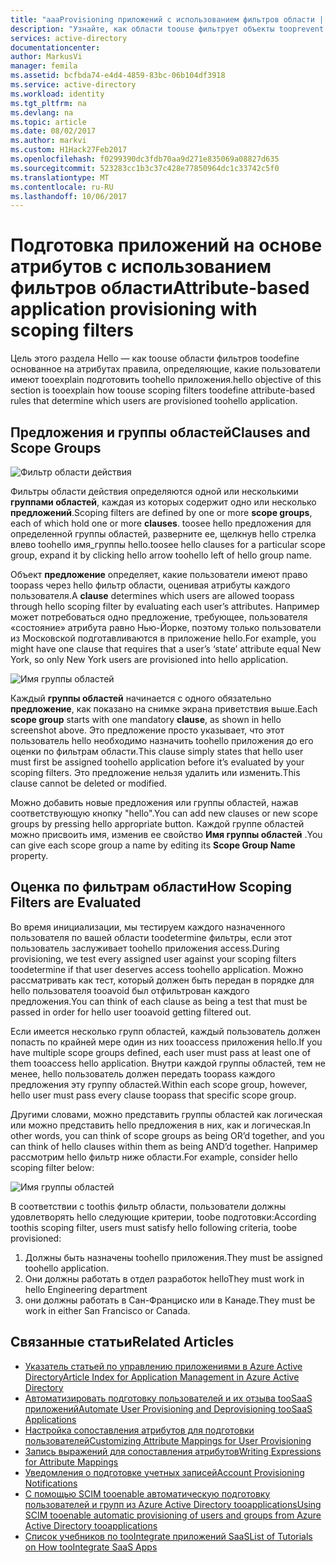 ```yaml
---
title: "aaaProvisioning приложений с использованием фильтров области | Документы Microsoft"
description: "Узнайте, как области toouse фильтрует объекты tooprevent в приложениях, поддерживающих Автоматическая подготовка пользователей из фактически идет подготовка, если объект не удовлетворяет необходимым требованиям бизнеса."
services: active-directory
documentationcenter: 
author: MarkusVi
manager: femila
ms.assetid: bcfbda74-e4d4-4859-83bc-06b104df3918
ms.service: active-directory
ms.workload: identity
ms.tgt_pltfrm: na
ms.devlang: na
ms.topic: article
ms.date: 08/02/2017
ms.author: markvi
ms.custom: H1Hack27Feb2017
ms.openlocfilehash: f0299390dc3fdb70aa9d271e835069a08827d635
ms.sourcegitcommit: 523283cc1b3c37c428e77850964dc1c33742c5f0
ms.translationtype: MT
ms.contentlocale: ru-RU
ms.lasthandoff: 10/06/2017
---
```

# <a name="attribute-based-application-provisioning-with-scoping-filters"></a><span data-ttu-id="7976c-103">Подготовка приложений на основе атрибутов с использованием фильтров области</span><span class="sxs-lookup"><span data-stu-id="7976c-103">Attribute-based application provisioning with scoping filters</span></span>
<span data-ttu-id="7976c-104">Цель этого раздела Hello — как toouse области фильтров toodefine основанное на атрибутах правила, определяющие, какие пользователи имеют tooexplain подготовить toohello приложения.</span><span class="sxs-lookup"><span data-stu-id="7976c-104">hello objective of this section is tooexplain how toouse scoping filters toodefine attribute-based rules that determine which users are provisioned toohello application.</span></span>

## <a name="clauses-and-scope-groups"></a><span data-ttu-id="7976c-105">Предложения и группы областей</span><span class="sxs-lookup"><span data-stu-id="7976c-105">Clauses and Scope Groups</span></span>
![Фильтр области действия][1] 

<span data-ttu-id="7976c-107">Фильтры области действия определяются одной или несколькими **группами областей**, каждая из которых содержит одно или несколько **предложений**.</span><span class="sxs-lookup"><span data-stu-id="7976c-107">Scoping filters are defined by one or more **scope groups**, each of which hold one or more **clauses**.</span></span> <span data-ttu-id="7976c-108">toosee hello предложения для определенной группы областей, разверните ее, щелкнув hello стрелка влево toohello имя_группы hello.</span><span class="sxs-lookup"><span data-stu-id="7976c-108">toosee hello clauses for a particular scope group, expand it by clicking hello arrow toohello left of hello group name.</span></span>

<span data-ttu-id="7976c-109">Объект **предложение** определяет, какие пользователи имеют право toopass через hello фильтр области, оценивая атрибуты каждого пользователя.</span><span class="sxs-lookup"><span data-stu-id="7976c-109">A **clause** determines which users are allowed toopass through hello scoping filter by evaluating each user’s attributes.</span></span> <span data-ttu-id="7976c-110">Например может потребоваться одно предложение, требующее, пользователя «состояние» атрибута равно Нью-Йорке, поэтому только пользователи из Московской подготавливаются в приложение hello.</span><span class="sxs-lookup"><span data-stu-id="7976c-110">For example, you might have one clause that requires that a user’s ‘state’ attribute equal New York, so only New York users are provisioned into hello application.</span></span>

![Имя группы областей][2] 

<span data-ttu-id="7976c-112">Каждый **группы областей** начинается с одного обязательно **предложение**, как показано на снимке экрана приветствия выше.</span><span class="sxs-lookup"><span data-stu-id="7976c-112">Each **scope group** starts with one mandatory **clause**, as shown in hello screenshot above.</span></span> <span data-ttu-id="7976c-113">Это предложение просто указывает, что этот пользователь hello необходимо назначить toohello приложения до его оценки по фильтрам области.</span><span class="sxs-lookup"><span data-stu-id="7976c-113">This clause simply states that hello user must first be assigned toohello application before it’s evaluated by your scoping filters.</span></span> <span data-ttu-id="7976c-114">Это предложение нельзя удалить или изменить.</span><span class="sxs-lookup"><span data-stu-id="7976c-114">This clause cannot be deleted or modified.</span></span>

<span data-ttu-id="7976c-115">Можно добавить новые предложения или группы областей, нажав соответствующую кнопку "hello".</span><span class="sxs-lookup"><span data-stu-id="7976c-115">You can add new clauses or new scope groups by pressing hello appropriate button.</span></span> <span data-ttu-id="7976c-116">Каждой группе областей можно присвоить имя, изменив ее свойство **Имя группы областей** .</span><span class="sxs-lookup"><span data-stu-id="7976c-116">You can give each scope group a name by editing its **Scope Group Name** property.</span></span>

## <a name="how-scoping-filters-are-evaluated"></a><span data-ttu-id="7976c-117">Оценка по фильтрам области</span><span class="sxs-lookup"><span data-stu-id="7976c-117">How Scoping Filters are Evaluated</span></span>
<span data-ttu-id="7976c-118">Во время инициализации, мы тестируем каждого назначенного пользователя по вашей области toodetermine фильтры, если этот пользователь заслуживает toohello приложения access.</span><span class="sxs-lookup"><span data-stu-id="7976c-118">During provisioning, we test every assigned user against your scoping filters toodetermine if that user deserves access toohello application.</span></span> <span data-ttu-id="7976c-119">Можно рассматривать как тест, который должен быть передан в порядке для hello пользователя tooavoid был отфильтрован каждого предложения.</span><span class="sxs-lookup"><span data-stu-id="7976c-119">You can think of each clause as being a test that must be passed in order for hello user tooavoid getting filtered out.</span></span> 

<span data-ttu-id="7976c-120">Если имеется несколько групп областей, каждый пользователь должен попасть по крайней мере один из них tooaccess приложения hello.</span><span class="sxs-lookup"><span data-stu-id="7976c-120">If you have multiple scope groups defined, each user must pass at least one of them tooaccess hello application.</span></span> <span data-ttu-id="7976c-121">Внутри каждой группы областей, тем не менее, hello пользователь должен передать toopass каждого предложения эту группу областей.</span><span class="sxs-lookup"><span data-stu-id="7976c-121">Within each scope group, however, hello user must pass every clause toopass that specific scope group.</span></span> 

<span data-ttu-id="7976c-122">Другими словами, можно представить группы областей как логическая или можно представить hello предложения в них, как и логическая.</span><span class="sxs-lookup"><span data-stu-id="7976c-122">In other words, you can think of scope groups as being OR’d together, and you can think of hello clauses within them as being AND’d together.</span></span> <span data-ttu-id="7976c-123">Например рассмотрим hello фильтр ниже области.</span><span class="sxs-lookup"><span data-stu-id="7976c-123">For example, consider hello scoping filter below:</span></span>

![Имя группы областей][3]  

<span data-ttu-id="7976c-125">В соответствии с toothis фильтр области, пользователи должны удовлетворять hello следующие критерии, toobe подготовки:</span><span class="sxs-lookup"><span data-stu-id="7976c-125">According toothis scoping filter, users must satisfy hello following criteria, toobe provisioned:</span></span>

1. <span data-ttu-id="7976c-126">Должны быть назначены toohello приложения.</span><span class="sxs-lookup"><span data-stu-id="7976c-126">They must be assigned toohello application.</span></span>
2. <span data-ttu-id="7976c-127">Они должны работать в отдел разработок hello</span><span class="sxs-lookup"><span data-stu-id="7976c-127">They must work in hello Engineering department</span></span>
3. <span data-ttu-id="7976c-128">они должны работать в Сан-Франциско или в Канаде.</span><span class="sxs-lookup"><span data-stu-id="7976c-128">They must be work in either San Francisco or Canada.</span></span>

## <a name="related-articles"></a><span data-ttu-id="7976c-129">Связанные статьи</span><span class="sxs-lookup"><span data-stu-id="7976c-129">Related Articles</span></span>
* [<span data-ttu-id="7976c-130">Указатель статьей по управлению приложениями в Azure Active Directory</span><span class="sxs-lookup"><span data-stu-id="7976c-130">Article Index for Application Management in Azure Active Directory</span></span>](active-directory-apps-index.md)
* [<span data-ttu-id="7976c-131">Автоматизировать подготовку пользователей и их отзыва tooSaaS приложений</span><span class="sxs-lookup"><span data-stu-id="7976c-131">Automate User Provisioning and Deprovisioning tooSaaS Applications</span></span>](active-directory-saas-app-provisioning.md)
* [<span data-ttu-id="7976c-132">Настройка сопоставления атрибутов для подготовки пользователей</span><span class="sxs-lookup"><span data-stu-id="7976c-132">Customizing Attribute Mappings for User Provisioning</span></span>](active-directory-saas-customizing-attribute-mappings.md)
* [<span data-ttu-id="7976c-133">Запись выражений для сопоставления атрибутов</span><span class="sxs-lookup"><span data-stu-id="7976c-133">Writing Expressions for Attribute Mappings</span></span>](active-directory-saas-writing-expressions-for-attribute-mappings.md)
* [<span data-ttu-id="7976c-134">Уведомления о подготовке учетных записей</span><span class="sxs-lookup"><span data-stu-id="7976c-134">Account Provisioning Notifications</span></span>](active-directory-saas-account-provisioning-notifications.md)
* [<span data-ttu-id="7976c-135">С помощью SCIM tooenable автоматическую подготовку пользователей и групп из Azure Active Directory tooapplications</span><span class="sxs-lookup"><span data-stu-id="7976c-135">Using SCIM tooenable automatic provisioning of users and groups from Azure Active Directory tooapplications</span></span>](active-directory-scim-provisioning.md)
* [<span data-ttu-id="7976c-136">Список учебников по tooIntegrate приложений SaaS</span><span class="sxs-lookup"><span data-stu-id="7976c-136">List of Tutorials on How tooIntegrate SaaS Apps</span></span>](active-directory-saas-tutorial-list.md)

<!--Image references-->
[1]: ./media/active-directory-saas-scoping-filters/ic782811.png
[2]: ./media/active-directory-saas-scoping-filters/ic782812.png
[3]: ./media/active-directory-saas-scoping-filters/ic782813.png
